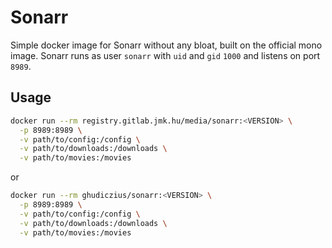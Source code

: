 # Sonarr

Simple docker image for Sonarr without any bloat, built on the official mono image. Sonarr runs as user `sonarr` with `uid` and `gid` `1000` and listens on port `8989`.

## Usage

```sh
docker run --rm registry.gitlab.jmk.hu/media/sonarr:<VERSION> \
  -p 8989:8989 \
  -v path/to/config:/config \
  -v path/to/downloads:/downloads \
  -v path/to/movies:/movies
```

or

```sh
docker run --rm ghudiczius/sonarr:<VERSION> \
  -p 8989:8989 \
  -v path/to/config:/config \
  -v path/to/downloads:/downloads \
  -v path/to/movies:/movies
```
